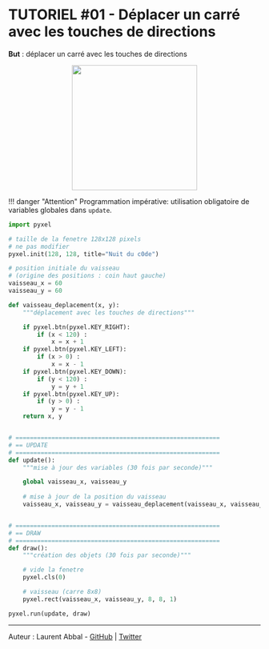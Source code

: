 # TUTORIEL #01 - Déplacer un carré avec les touches de directions

**But** : déplacer un carré avec les touches de directions

<center><img src="https://raw.githubusercontent.com/nuitducode/DOCUMENTATION/main/docs/PYTHON/Premiers%20pas%20avec%20Pyxel%20-%20Premi%C3%A8re%20et%20Terminale/images/pyxel-tutoriel-01.gif" width=250 /></center>

!!! danger "Attention"
    Programmation impérative: utilisation obligatoire de variables globales dans `update`.

``` py
import pyxel

# taille de la fenetre 128x128 pixels
# ne pas modifier
pyxel.init(128, 128, title="Nuit du c0de")

# position initiale du vaisseau
# (origine des positions : coin haut gauche)
vaisseau_x = 60
vaisseau_y = 60

def vaisseau_deplacement(x, y):
    """déplacement avec les touches de directions"""

    if pyxel.btn(pyxel.KEY_RIGHT):
        if (x < 120) :
            x = x + 1
    if pyxel.btn(pyxel.KEY_LEFT):
        if (x > 0) :
            x = x - 1
    if pyxel.btn(pyxel.KEY_DOWN):
        if (y < 120) :
            y = y + 1
    if pyxel.btn(pyxel.KEY_UP):
        if (y > 0) :
            y = y - 1
    return x, y


# =========================================================
# == UPDATE
# =========================================================
def update():
    """mise à jour des variables (30 fois par seconde)"""

    global vaisseau_x, vaisseau_y
    
    # mise à jour de la position du vaisseau
    vaisseau_x, vaisseau_y = vaisseau_deplacement(vaisseau_x, vaisseau_y)


# =========================================================
# == DRAW
# =========================================================
def draw():
    """création des objets (30 fois par seconde)"""

    # vide la fenetre
    pyxel.cls(0)

    # vaisseau (carre 8x8)
    pyxel.rect(vaisseau_x, vaisseau_y, 8, 8, 1)

pyxel.run(update, draw)
```

---

Auteur : Laurent Abbal - [GitHub](https://github.com/laurentabbal) | [Twitter](https://twitter.com/laurentabbal)
